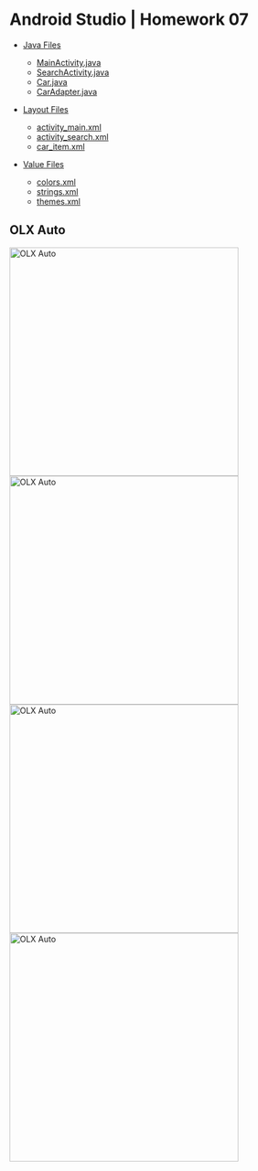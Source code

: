 # Android Studio | Homework 07

* [Java Files](./app/src/main/java/com/slavikart/hw_07/)
    - [MainActivity.java](./app/src/main/java/com/slavikart/hw_07/MainActivity.java)
    - [SearchActivity.java](./app/src/main/java/com/slavikart/hw_07/SearchActivity.java)
    - [Car.java](./app/src/main/java/com/slavikart/hw_07/Car.java)
    - [CarAdapter.java](./app/src/main/java/com/slavikart/hw_07/CarAdapter.java)

* [Layout Files](./app/src/main/res/layout/)
    - [activity_main.xml](./app/src/main/res/layout/activity_main.xml)
    - [activity_search.xml](./app/src/main/res/layout/activity_search.xml)
    - [car_item.xml](./app/src/main/res/layout/car_item.xml)

* [Value Files](./app/src/main/res/values/)
    - [colors.xml](./app/src/main/res/values/colors.xml)
    - [strings.xml](./app/src/main/res/values/strings.xml)
    - [themes.xml](./app/src/main/res/values/themes.xml)

## OLX Auto
<img src="./screenshots/0.png" alt="OLX Auto" width="400"/>
<img src="./screenshots/1.png" alt="OLX Auto" width="400"/>
<img src="./screenshots/2.png" alt="OLX Auto" width="400"/>
<img src="./screenshots/3.png" alt="OLX Auto" width="400"/>
